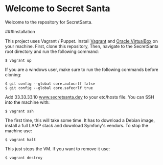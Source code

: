 Welcome to Secret Santa
=======================

Welcome to the repository for SecretSanta.

###Installation

This project uses Vagrant / Puppet. Install [Vagrant](http://downloads.vagrantup.com/) and [Oracle VirtualBox](https://www.virtualbox.org/wiki/Downloads)
on your machine. First, clone this repository, Then, navigate to the SecretSanta root directory and run the following command:

    $ vagrant up

If you are a windows user, make sure to run the following commands before cloning:

    $ git config --global core.autocrlf false
    $ git config --global core.safecrlf true

Add 33.33.33.10 www.secretsanta.dev to your etc/hosts file. You can SSH into the machine with:

    $ vagrant ssh

The first time, this will take some time. It has to download a Debian image, install a full LAMP stack and download Symfony's vendors.
To stop the machine use:

    $ vagrant halt

This just stops the VM. If you want to remove it use:

    $ vagrant destroy

